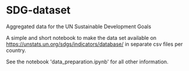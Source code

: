 # SDG-dataset
Aggregated data for the UN Sustainable Development Goals

A simple and short notebook to make the data set available on https://unstats.un.org/sdgs/indicators/database/ in separate csv files per country.

See the notebook 'data_preparation.ipynb' for all other information.
